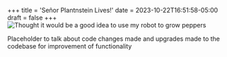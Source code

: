 +++
title = 'Señor Plantnstein Lives!'
date = 2023-10-22T16:51:58-05:00
draft = false
+++
![Thought it would be a good idea to use my robot to grow peppers](/posts/image-13.png)

Placeholder to talk about code changes made and upgrades made to the codebase for improvement of functionality

